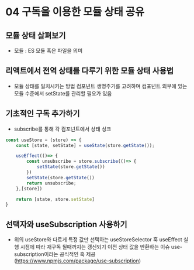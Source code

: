 # 04 구독을 이용한 모듈 상태 공유

## 모듈 상태 살펴보기
- 모듈 : ES 모듈 혹은 파일을 의미

## 리액트에서 전역 상태를 다루기 위한 모듈 상태 사용법
- 모듈 상태를 일치시키는 방법
컴포넌트 생명주기를 고려하며 컴포넌트 외부에 있는 모듈 수준에서 setState를 관리할 필요가 있음

## 기초적인 구독 추가하기
- subscribe를 통해 각 컴포넌트에서 상태 싱크
```js
const useStore = (store) => {
    const [state, setState] = useState(store.getState());

    useEffect(()=> {
        const unsubscribe = store.subscribe(()=> {
            setState(store.getState())
        })
        setState(store.getState())
        return unsubscribe;
    },[store])

    return [state, store.setState]
}
```

## 선택자와 useSubscription 사용하기
- 위의 useStore와 다르게 특정 값만 선택하는 useStoreSelector 훅
useEffect 실행 시점에 따라 재구독 될때까지는 갱신되기 이전 상태 값을 반환하는 이슈
use-subscription이라는 공식적인 훅 제공(https://www.npmjs.com/package/use-subscription)

